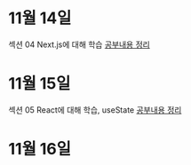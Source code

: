 # 11월 14일

섹션 04 Next.js에 대해 학습
<a href="https://www.notion.so/Day-1-42b3ed03f2734a18aee255ef36fe7291?pvs=4"> 공부내용 정리
</a>


# 11월 15일
섹션 05 React에 대해 학습, useState 
<a href="https://www.notion.so/Day2-2fca4990f4274c63b8aa56e01621731d?pvs=4">공부내용 정리
</a>

# 11월 16일